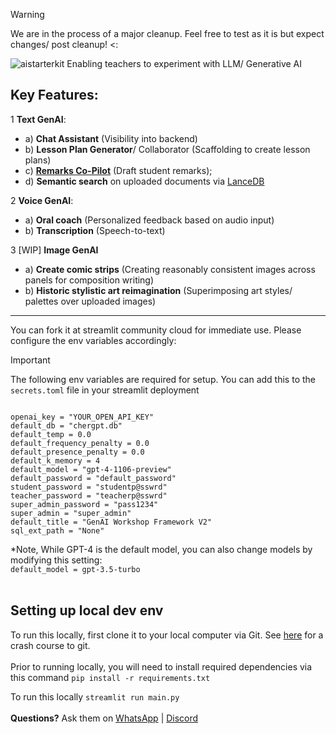 > [!WARNING]  
> We are in the process of a major cleanup. Feel free to test as it is but expect changes/ post cleanup! <:

![aistarterkit](https://github.com/String-sg/ai-starter-kit/assets/44336310/9379ce87-b737-4c74-afa8-24dae23d16cc)
Enabling teachers to experiment with LLM/ Generative AI 


## Key Features:

1 **Text GenAI**:
- a) **Chat Assistant** (Visibility into backend)
- b) **Lesson Plan Generator**/ Collaborator (Scaffolding to create lesson plans)
- c) **[Remarks Co-Pilot](https://remarkscopilot.vercel.app/)** (Draft student remarks); 
- d) **Semantic search** on uploaded documents via [LanceDB](https://lancedb.com/)

2 **Voice GenAI**:
- a) **Oral coach** (Personalized feedback based on audio input)
- b) **Transcription** (Speech-to-text)

3 [WIP] **Image GenAI**
- a) **Create comic strips** (Creating reasonably consistent images across panels for composition writing)
- b) **Historic stylistic art reimagination** (Superimposing art styles/ palettes over uploaded images)

---

You can fork it at streamlit community cloud for immediate use. Please configure the env variables accordingly:

> [!IMPORTANT]  
> The following env variables are required for setup. You can add this to the `secrets.toml` file in your streamlit deployment

```

openai_key = "YOUR_OPEN_API_KEY"
default_db = "chergpt.db"
default_temp = 0.0
default_frequency_penalty = 0.0
default_presence_penalty = 0.0
default_k_memory = 4
default_model = "gpt-4-1106-preview"
default_password = "default_password"
student_password = "studentp@sswrd"
teacher_password = "teacherp@sswrd"
super_admin_password = "pass1234"
super_admin = "super_admin"
default_title = "GenAI Workshop Framework V2"
sql_ext_path = "None"
```

*Note, While GPT-4 is the default model, you can also change models by modifying this setting:<br>
`default_model = gpt-3.5-turbo`
<br><br>

## Setting up local dev env

To run this locally, first clone it to your local computer via Git. See [here](https://teachertech.beehiiv.com/p/git-for-beginners) for a crash course to git.
<br><br>
Prior to running locally, you will need to install required dependencies via this command
`pip install -r requirements.txt`

To run this locally
`streamlit run main.py`
<br><br>
**Questions?** Ask them on [WhatsApp](https://chat.whatsapp.com/LTNrg30pSil6vuq4zpnhc2) | [Discord](https://discord.gg/dYKVqzfdNH)
